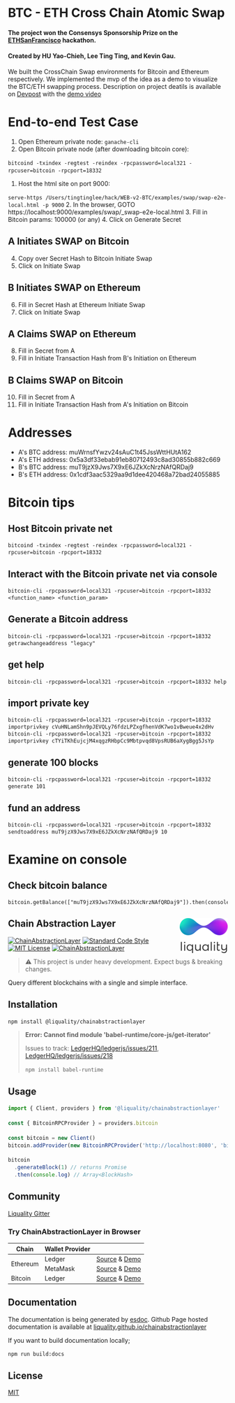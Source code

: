 # BTC - ETH Cross Chain Atomic Swap
#### The project won the Consensys Sponsorship Prize on the [ETHSanFrancisco](https://ethsanfrancisco.com) hackathon. 
#### Created by HU Yao-Chieh, Lee Ting Ting, and Kevin Gau.
We built the CrossChain Swap environments for Bitcoin and Ethereum respectively. We implemented the mvp of the idea as a demo to visualize the BTC/ETH swapping process. Description on project deatils is available on [Devpost](https://devpost.com/software/web-v2-btc) with the [demo video](https://youtu.be/-IsOF69HrBY)

# End-to-end Test Case
1. Open Ethereum private node: `ganache-cli`
1. Open Bitcoin private node (after downloading bitcoin core): 

`bitcoind -txindex -regtest -reindex -rpcpassword=local321 -rpcuser=bitcoin -rpcport=18332`
1. Host the html site on port 9000: 

`serve-https /Users/tingtinglee/hack/WEB-v2-BTC/examples/swap/swap-e2e-local.html -p 9000`
2. In the browser, GOTO https://localhost:9000/examples/swap/_swap-e2e-local.html 
3. Fill in Bitcoin params: 100000 (or any)
4. Click on Generate Secret
## A Initiates SWAP on Bitcoin
4. Copy over Secret Hash to Bitcoin Initiate Swap
5. Click on Initiate Swap
## B Initiates SWAP on Ethereum
6. Fill in Secret Hash at Ethereum Initiate Swap
7. Click on Initiate Swap
## A Claims SWAP on Ethereum
8. Fill in Secret from A
9. Fill in Initiate Transaction Hash from B's Initiation on Ethereum
## B Claims SWAP on Bitcoin
10. Fill in Secret from A
11. Fill in Initiate Transaction Hash from A's Initiation on Bitcoin

# Addresses
* A's BTC address: muWrnsfYwzv24sAuC1t45JssWttHUtA162 
* A's ETH address: 0x5a3df33ebab91eb80712493c8ad30855b882c669
* B's BTC address: muT9jzX9Jws7X9xE6JZkXcNrzNAfQRDaj9
* B's ETH address: 0x1cdf3aac5329aa9d1dee420468a72bad24055885

# Bitcoin tips
## Host Bitcoin private net
```
bitcoind -txindex -regtest -reindex -rpcpassword=local321 -rpcuser=bitcoin -rpcport=18332
```

## Interact with the Bitcoin private net via console
```
bitcoin-cli -rpcpassword=local321 -rpcuser=bitcoin -rpcport=18332 <function_name> <function_param>
```

## Generate a Bitcoin address
```
bitcoin-cli -rpcpassword=local321 -rpcuser=bitcoin -rpcport=18332 getrawchangeaddress "legacy"
```

## get help
```
bitcoin-cli -rpcpassword=local321 -rpcuser=bitcoin -rpcport=18332 help
```

## import private key
```
bitcoin-cli -rpcpassword=local321 -rpcuser=bitcoin -rpcport=18332 importprivkey cVuHNLamShn9pJEVQLy76fdzLPZxgfhenVdK7wo1vBweue4x2dHv
bitcoin-cli -rpcpassword=local321 -rpcuser=bitcoin -rpcport=18332 importprivkey cTYiTKhEujcjM4xqgzRHbpCc9Mbtpvqd8VpsRUB6aXygBgg5JsYp
```

## generate 100 blocks
```
bitcoin-cli -rpcpassword=local321 -rpcuser=bitcoin -rpcport=18332 generate 101
```

## fund an address
```
bitcoin-cli -rpcpassword=local321 -rpcuser=bitcoin -rpcport=18332 sendtoaddress muT9jzX9Jws7X9xE6JZkXcNrzNAfQRDaj9 10
```

# Examine on console
## Check bitcoin balance
```
bitcoin.getBalance(["muT9jzX9Jws7X9xE6JZkXcNrzNAfQRDaj9"]).then(console.log)
```

## Chain Abstraction Layer <img align="right" src="./liquality-logo.png" height="80px" />

[![ChainAbstractionLayer](https://travis-ci.org/liquality/chainabstractionlayer.svg?branch=master)](https://travis-ci.org/liquality/chainabstractionlayer)
[![Standard Code Style](https://img.shields.io/badge/codestyle-standard-brightgreen.svg)](https://github.com/standard/standard)
[![MIT License](https://img.shields.io/badge/license-MIT-brightgreen.svg)](./LICENSE.md)
[![ChainAbstractionLayer](https://img.shields.io/npm/dt/chainabstractionlayer.svg)](https://npmjs.com/package/chainabstractionlayer)

> :warning: This project is under heavy development. Expect bugs & breaking changes.

Query different blockchains with a single and simple interface.


## Installation

```bash
npm install @liquality/chainabstractionlayer
```

> **Error: Cannot find module 'babel-runtime/core-js/get-iterator'**
>
> Issues to track: [LedgerHQ/ledgerjs/issues/211](https://github.com/LedgerHQ/ledgerjs/issues/211), [LedgerHQ/ledgerjs/issues/218](https://github.com/LedgerHQ/ledgerjs/issues/218)
>
> `npm install babel-runtime`


## Usage

```javascript
import { Client, providers } from '@liquality/chainabstractionlayer'

const { BitcoinRPCProvider } = providers.bitcoin

const bitcoin = new Client()
bitcoin.addProvider(new BitcoinRPCProvider('http://localhost:8080', 'bitcoin', 'local321'))

bitcoin
  .generateBlock(1) // returns Promise
  .then(console.log) // Array<BlockHash>
```

## Community

[Liquality Gitter](https://gitter.im/liquality/Lobby?source=orgpage)

### Try ChainAbstractionLayer in Browser

<table>
  <thead>
    <tr>
      <th>Chain</th>
      <th>Wallet Provider</th>
      <th></th>
    </tr>
  </thead>
  <tbody>
    <tr>
      <td rowspan=2>Ethereum</td>
      <td>Ledger</td>
      <td>
        <a href="./examples/browser/ethereum/ledger.html">Source</a>
        &amp;
        <a href="https://liquality.github.io/chainabstractionlayer/examples/browser/ethereum/ledger.html">Demo</a>
      </td>
    </tr>
    <tr>
      <td>MetaMask</td>
      <td>
        <a href="./examples/browser/ethereum/metamask.html">Source</a>
        &amp;
        <a href="https://liquality.github.io/chainabstractionlayer/examples/browser/ethereum/metamask.html">Demo</a>
      </td>
    </tr>
    <tr>
      <td>Bitcoin</td>
      <td>Ledger</td>
      <td>
        <a href="./examples/browser/bitcoin/ledger.html">Source</a>
        &amp;
        <a href="https://liquality.github.io/chainabstractionlayer/examples/browser/bitcoin/ledger.html">Demo</a>
      </td>
    </tr>
  </tbody>
</table>


## Documentation

The documentation is being generated by [esdoc](https://www.npmjs.com/package/esdoc). Github Page hosted documentation is available at [liquality.github.io/chainabstractionlayer](https://liquality.github.io/chainabstractionlayer/)

If you want to build documentation locally;

```bash
npm run build:docs
```


## License

[MIT](./LICENSE.md)
